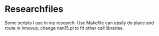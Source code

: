 # Researchfiles
Some scripts I use in my research.
Use Makefile can easily do place and route in Innovus, change nan15.pl to fit other cell libraries.
